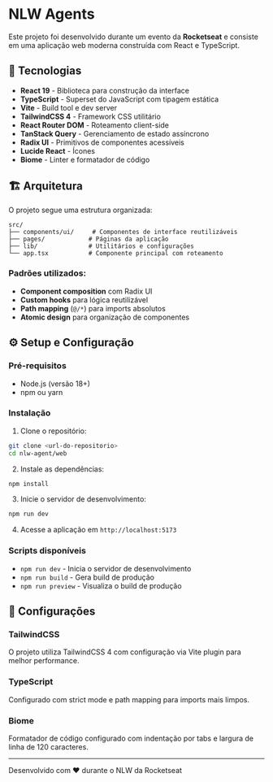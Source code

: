 # NLW Agents

Este projeto foi desenvolvido durante um evento da **Rocketseat** e consiste em uma aplicação web moderna construída com React e TypeScript.

## 🚀 Tecnologias

- **React 19** - Biblioteca para construção da interface
- **TypeScript** - Superset do JavaScript com tipagem estática
- **Vite** - Build tool e dev server
- **TailwindCSS 4** - Framework CSS utilitário
- **React Router DOM** - Roteamento client-side
- **TanStack Query** - Gerenciamento de estado assíncrono
- **Radix UI** - Primitivos de componentes acessíveis
- **Lucide React** - Ícones
- **Biome** - Linter e formatador de código

## 🏗️ Arquitetura

O projeto segue uma estrutura organizada:

```
src/
├── components/ui/     # Componentes de interface reutilizáveis
├── pages/            # Páginas da aplicação
├── lib/              # Utilitários e configurações
└── app.tsx           # Componente principal com roteamento
```

### Padrões utilizados:
- **Component composition** com Radix UI
- **Custom hooks** para lógica reutilizável
- **Path mapping** (`@/*`) para imports absolutos
- **Atomic design** para organização de componentes

## ⚙️ Setup e Configuração

### Pré-requisitos
- Node.js (versão 18+)
- npm ou yarn

### Instalação

1. Clone o repositório:
```bash
git clone <url-do-repositorio>
cd nlw-agent/web
```

2. Instale as dependências:
```bash
npm install
```

3. Inicie o servidor de desenvolvimento:
```bash
npm run dev
```

4. Acesse a aplicação em `http://localhost:5173`

### Scripts disponíveis

- `npm run dev` - Inicia o servidor de desenvolvimento
- `npm run build` - Gera build de produção
- `npm run preview` - Visualiza o build de produção

## 🔧 Configurações

### TailwindCSS
O projeto utiliza TailwindCSS 4 com configuração via Vite plugin para melhor performance.

### TypeScript
Configurado com strict mode e path mapping para imports mais limpos.

### Biome
Formatador de código configurado com indentação por tabs e largura de linha de 120 caracteres.

---

Desenvolvido com ❤️ durante o NLW da Rocketseat
